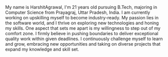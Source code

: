 My name is HarshitAgrawal, I'm 21 years old pursuing B.Tech, majoring in Computer Science from Prayagraj, Uttar Pradesh, India. I am currently working on upskilling myself to become industry-ready. My passion lies in the software world, and I thrive on exploring new technologies and honing my skills. One aspect that sets me apart is my willingness to step out of my comfort zone. I firmly believe in pushing boundaries to deliver exceptional quality work within given deadlines. I continuously challenge myself to learn and grow, embracing new opportunities and taking on diverse projects that expand my knowledge and skill set.
